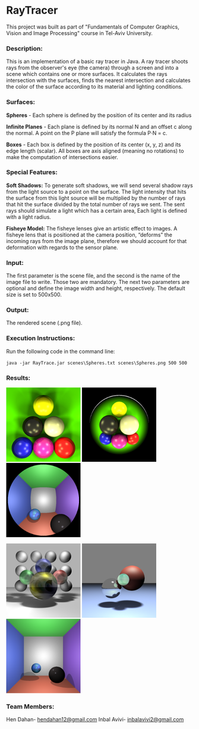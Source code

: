 # RayTracer
This project was built as part of "Fundamentals of Computer Graphics, Vision and Image Processing" course in Tel-Aviv University.

### Description:
This is an implementation of a basic ray tracer in Java. A ray tracer shoots rays from the observer's eye (the camera) through a screen and into a scene which contains one or more surfaces. It calculates the rays intersection with the surfaces, finds the nearest intersection and calculates the color of the surface according to its material and lighting conditions.

### Surfaces:
**Spheres** - Each sphere is defined by the position of its center and its radius

**Infinite Planes** - Each plane is defined by its normal N and an offset c along the normal. A point on the P plane will satisfy the formula P⋅N = c.

**Boxes** - Each box is defined by the position of its center (x, y, z) and its edge length (scalar). All boxes are axis aligned (meaning no rotations) to make the computation of intersections easier.

### Special Features:
**Soft Shadows:** To generate soft shadows, we will send several shadow rays from the light source to a point on the surface. The light intensity that hits the surface from this light source will be multiplied by the number of rays that hit the surface divided by the total number of rays we sent. The sent rays should simulate a light which has a certain area, Each light is defined with a light radius.

**Fisheye Model:** The fisheye lenses give an artistic effect to images. A fisheye lens that is positioned at the camera position, “deforms” the incoming rays from the image plane, therefore we should account for that deformation with regards to the sensor plane.
### Input:
The first parameter is the scene file, and the second is the name of the image file to write. Those two are mandatory. The next two parameters are optional and define the image width and height, respectively. The default size is set to 500x500.

### Output:

The rendered scene (.png file).

### Execution Instructions:

Run the following code in the command line:

```htmlhendahan12@gmail.com
java -jar RayTrace.jar scenes\Spheres.txt scenes\Spheres.png 500 500
```

### Results:

<img src="https://github.com/Inbalavivi/RayTracer/blob/15293695e2e0c27bd54e521125cad76c289e2094/Pool.png" width="200" height="200">    <img src="https://github.com/Inbalavivi/RayTracer/blob/15293695e2e0c27bd54e521125cad76c289e2094/Pool_fish.png" width="200" height="200">  <img src="https://github.com/Inbalavivi/RayTracer/blob/15293695e2e0c27bd54e521125cad76c289e2094/Room1_fish.png" width="200" height="200">

<img src="https://github.com/Inbalavivi/RayTracer/blob/15293695e2e0c27bd54e521125cad76c289e2094/Transparency.png" width="200" height="200">    <img src="https://github.com/Inbalavivi/RayTracer/blob/15293695e2e0c27bd54e521125cad76c289e2094/spheres.png" width="200" height="200">  <img src="https://github.com/Inbalavivi/RayTracer/blob/15293695e2e0c27bd54e521125cad76c289e2094/room1.png" width="200" height="200">

### Team Members:
Hen Dahan- hendahan12@gmail.com
Inbal Avivi- inbalavivi2@gmail.com
